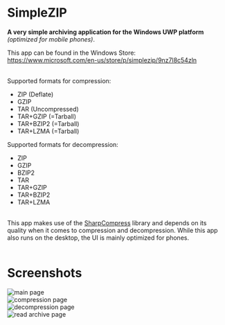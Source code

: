 # SimpleZIP

<b>A very simple archiving application for the Windows UWP platform</b> *(optimized for mobile phones)*.

This app can be found in the Windows Store: https://www.microsoft.com/en-us/store/p/simplezip/9nz7l8c54zln

<br />Supported formats for compression:
  - ZIP (Deflate)
  - GZIP
  - TAR (Uncompressed)
  - TAR+GZIP (=Tarball)
  - TAR+BZIP2 (=Tarball)
  - TAR+LZMA (=Tarball)
  
Supported formats for decompression:
  - ZIP
  - GZIP
  - BZIP2
  - TAR
  - TAR+GZIP
  - TAR+BZIP2
  - TAR+LZMA

<br />This app makes use of the <a href="https://github.com/adamhathcock/sharpcompress">SharpCompress</a> library and depends on its quality when it comes to compression and decompression. While this app also runs on the desktop, the UI is mainly optimized for phones.
<br /><br />

# Screenshots

<img src="https://homepages.fhv.at/mfu7609/images/simplezip_main_page.PNG" alt="main page"/><br />
<img src="https://homepages.fhv.at/mfu7609/images/simplezip_compression_page.PNG" alt="compression page"/><br />
<img src="https://homepages.fhv.at/mfu7609/images/simplezip_decompression_page.PNG" alt="decompression page"/><br />
<img src="https://homepages.fhv.at/mfu7609/images/simplezip_readarchive_page.PNG" alt="read archive page"/>
